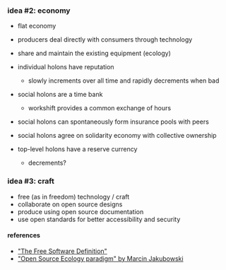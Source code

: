 ### idea #2: economy

- flat economy
- producers deal directly with consumers through technology
- share and maintain the existing equipment (ecology)
- individual holons have reputation
  - slowly increments over all time and rapidly decrements when bad
- social holons are a time bank
  - workshift provides a common exchange of hours
- social holons can spontaneously form insurance pools with peers
- social holons agree on solidarity economy with collective ownership


- top-level holons have a reserve currency
  - decrements?

### idea #3: craft

- free (as in freedom) technology / craft
- collaborate on open source designs
- produce using open source documentation
- use open standards for better accessibility and security

#### references

- ["The Free Software Definition"](http://www.gnu.org/philosophy/free-sw.html)
- ["Open Source Ecology paradigm" by Marcin Jakubowski](http://opensourceecology.org/wiki/Open_Source_Ecology_Paradigm)
